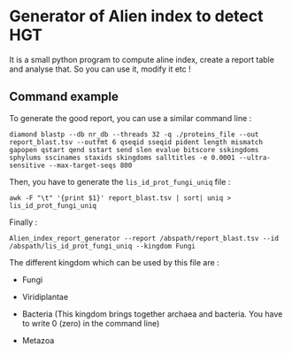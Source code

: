 # Generator of Alien index to detect HGT

It is a small python program to compute aline index, create a report table and analyse that. So you can use it, modify it etc !

## Command example

To generate the good report, you can use a similar command line :

`diamond blastp --db nr_db --threads 32 -q ./proteins_file --out report_blast.tsv --outfmt 6 qseqid sseqid pident length mismatch gapopen qstart qend sstart send slen evalue bitscore sskingdoms sphylums sscinames staxids skingdoms salltitles -e 0.0001 --ultra-sensitive --max-target-seqs 800 `

Then, you have to generate the `lis_id_prot_fungi_uniq` file :

`awk -F "\t" '{print $1}' report_blast.tsv | sort| uniq > lis_id_prot_fungi_uniq`

Finally : 

`Alien_index_report_generator --report /abspath/report_blast.tsv --id /abspath/lis_id_prot_fungi_uniq --kingdom Fungi`

The different kingdom which can be used by this file are :

- Fungi

- Viridiplantae

-  Bacteria (This kingdom brings together archaea and bacteria. You have to write 0 (zero) in the command line)

-  Metazoa
